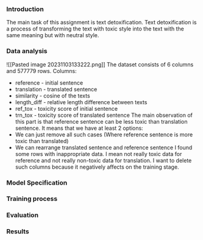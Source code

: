 ### Introduction
The main task of this assignment is text detoxification. Text detoxification is a process of transforming the text with toxic style into the text with the same meaning but with neutral style.
### Data analysis
![[Pasted image 20231103133222.png]]
The dataset consists of 6 columns and 577779 rows.
Columns:
* reference - initial sentence
* translation - translated sentence
* similarity - cosine of the texts
* length_diff - relative length difference between texts
* ref_tox - toxicity score of initial sentence
* trn_tox  - toxicity score of translated sentence
The main observation of this part is that reference sentence can be less toxic than translation sentence. It means that we have at least 2 options:
* We can just remove all such cases (Where reference sentence is more toxic than translated)
* We can rearrange translated sentence and reference sentence
I found some rows with inappropriate data. I mean not really toxic data for reference and not really non-toxic data for translation. I want to delete such columns because it negatively affects on the training stage.
### Model Specification
### Training process
### Evaluation
### Results
